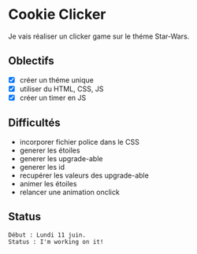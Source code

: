 # Cookie Clicker
Je vais réaliser un clicker game sur le théme Star-Wars.
## Oblectifs
* [x] créer un théme unique
* [x] utiliser du HTML, CSS, JS
* [x] créer un timer en JS
## Difficultés
* incorporer fichier police dans le CSS
* generer les étoiles
* generer les upgrade-able
* generer les id
* recupérer les valeurs des upgrade-able
* animer les étoiles
* relancer une animation onclick
## Status
```
Début : Lundi 11 juin.
Status : I'm working on it!
```